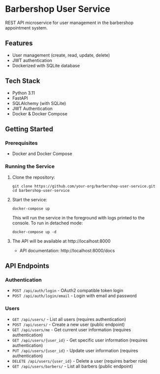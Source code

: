# Barbershop User Service

REST API microservice for user management in the barbershop appointment system.

## Features

- User management (create, read, update, delete)
- JWT authentication
- Dockerized with SQLite database

## Tech Stack

- Python 3.11
- FastAPI
- SQLAlchemy (with SQLite)
- JWT Authentication
- Docker & Docker Compose

## Getting Started

### Prerequisites

- Docker and Docker Compose

### Running the Service

1. Clone the repository:

   ```
   git clone https://github.com/your-org/barbershop-user-service.git
   cd barbershop-user-service
   ```

2. Start the service:
   ```
   docker-compose up
   ```

   This will run the service in the foreground with logs printed to the console. To run in detached mode:
   
   ```
   docker-compose up -d
   ```

3. The API will be available at http://localhost:8000
   - API documentation: http://localhost:8000/docs

## API Endpoints

### Authentication

- `POST /api/auth/login` - OAuth2 compatible token login
- `POST /api/auth/login/email` - Login with email and password

### Users

- `GET /api/users/` - List all users (requires authentication)
- `POST /api/users/` - Create a new user (public endpoint)
- `GET /api/users/me` - Get current user information (requires authentication)
- `GET /api/users/{user_id}` - Get specific user information (requires authentication)
- `PUT /api/users/{user_id}` - Update user information (requires authentication)
- `DELETE /api/users/{user_id}` - Delete a user (requires barber role)
- `GET /api/users/barbers/` - List all barbers (public endpoint)

